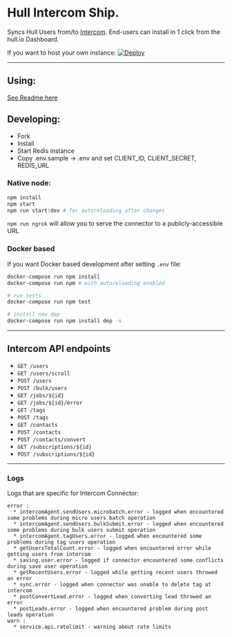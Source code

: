 # Hull Intercom Ship.
Syncs Hull Users from/to [Intercom](http://intercom.com).
End-users can install in 1 click from the hull.io Dashboard.

If you want to host your own instance: [![Deploy](https://www.herokucdn.com/deploy/button.png)](https://heroku.com/deploy?template=https://github.com/hull-ships/hull-intercom)

---

## Using:

[See Readme here](https://dashboard.hullapp.io/readme?url=https://hull-intercom.herokuapp.com)

## Developing:

- Fork
- Install
- Start Redis instance
- Copy .env.sample -> .env and set CLIENT_ID, CLIENT_SECRET, REDIS_URL

### Native node:

```sh
npm install
npm start
npm run start:dev # for autoreloading after changes
```

`npm run ngrok` will allow you to serve the connector to a publicly-accessible URL

### Docker based

If you want Docker based development after setting `.env` file:

```sh
docker-compose run npm install
docker-compose run npm # with autoreloading enabled

# run tests
docker-compose run npm test

# install new dep
docker-compose run npm install dep -s
```


---

## Intercom API endpoints

- `GET /users`
- `GET /users/scroll`
- `POST /users`
- `POST /bulk/users`
- `GET /jobs/${id}`
- `GET /jobs/${id}/error`
- `GET /tags`
- `POST /tags`
- `GET /contacts`
- `POST /contacts`
- `POST /contacts/convert`
- `GET /subscriptions/${id}`
- `POST /subscriptions/${id}`

---

### Logs 

  Logs that are specific for Intercom Connector: 
  
    error :
      * intercomAgent.sendUsers.microbatch.error - logged when encountered some problems during micro users batch operation
      * intercomAgent.sendUsers.bulkSubmit.error - logged when encountered some problems during bulk users submit operation
      * intercomAgent.tagUsers.error - logged when encountered some problems during tag users operation
      * getUsersTotalCount.error - logged when encountered error while getting users from intercom
      * saving.user.error - logged if connector encountered some conflicts during save user operation
      * getRecentUsers.error - logged while getting recent users throwed an error
      * sync.error - logged when connector was unable to delete tag at intercom
      * postConvertLead.error - logged when converting lead throwed an error
      * postLeads.error - logged when encountered problem during post leads operation
    warn : 
      * service.api.ratelimit - warning about rate limits

